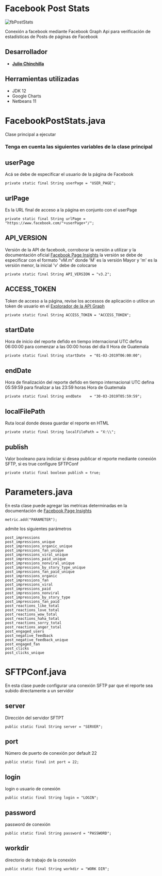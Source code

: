 # Facebook Post Stats

![fbPostStats](https://i.imgur.com/NNVEQZX.png)

Conexión a facebook mediante Facebook Graph Api para verificación de estadísticas de Posts de páginas de Facebook

## Desarrollador
* [**Julio Chinchilla**](https://www.linkedin.com/in/juliofchv)

## Herramientas utilizadas
* JDK 12
* Google Charts
* Netbeans 11

# FacebookPostStats.java
Clase principal a ejecutar

### Tenga en cuenta las siguientes variables de la clase principal

## userPage
Acá se debe de especificar el usuario de la página de Facebook
```
private static final String userPage = "USER_PAGE";
```

## urlPage
Es la URL final de acceso a la página en conjunto con el userPage
```
private static final String urlPage = "https://www.facebook.com/"+userPage+"/";
```
     
## API_VERSION
Versión de la API de facebook, corroborar la versión a utilizar y la documentación oficial [Facebook Page Insights](https://developers.facebook.com/docs/graph-api/reference/insights) la versión se debe de especificar con el formato "vM.m" donde 'M' es la versión Mayor y 'm' es la versión menor, la inicial 'v' debe de colocarse
```
private static final String API_VERSION = "v3.2";    
```

## ACCESS_TOKEN
Token de acceso a la página, revise los accessos de aplicación o utilice un token de usuario en el [Explorador de la API Graph](https://developers.facebook.com/tools/explorer/)
```
private static final String ACCESS_TOKEN = "ACCESS_TOKEN";
```

## startDate
Hora de inicio del reporte defido en tiempo internacional UTC
defina 06:00:00 para comenzar a las 00:00 horas del día II Hora de Guatemala
```
private static final String startDate  = "01-03-2019T06:00:00";
```

## endDate
Hora de finalización del reporte defido en tiempo internacional UTC
defina 05:59:59 para finalizar a las 23:59 horas Hora de Guatemala
```
private static final String endDate    = "30-03-2019T05:59:59";
```

## localFilePath
Ruta local donde desea guardar el reporte en HTML
```
private static final String localFilePath = "X:\\";
```
     
## publish
Valor booleano para indiciar si desea publicar el reporte mediante conexión SFTP, si es true configure SFTPConf
```
private static final boolean publish = true;
```

# Parameters.java
En esta clase puede agregar las metricas determinadas en la documentación de [Facebook Page Insights](https://developers.facebook.com/docs/graph-api/reference/insights)
```
metric.add("PARAMETER");
```
admite los siguientes parámetros
```
post_impressions
post_impressions_unique
post_impressions_organic_unique
post_impressions_fan_unique
post_impressions_viral_unique
post_impressions_paid_unique
post_impressions_nonviral_unique
post_impressions_by_story_type_unique
post_impressions_fan_paid_unique
post_impressions_organic
post_impressions_fan
post_impressions_viral
post_impressions_paid
post_impressions_nonviral
post_impressions_by_story_type
post_impressions_fan_paid
post_reactions_like_total
post_reactions_love_total
post_reactions_wow_total
post_reactions_haha_total
post_reactions_sorry_total
post_reactions_anger_total
post_engaged_users
post_negative_feedback
post_negative_feedback_unique
post_engaged_fan
post_clicks
post_clicks_unique
```

# SFTPConf.java
En esta clase puede configurar una conexión SFTP par que el reporte sea subido directamente a un servidor

## server
Dirección del servidor SFTPT
```
public static final String server = "SERVER";
```

## port
Número de puerto de conexión por default 22
```
public static final int port = 22;
```

## login
login o usuario de conexión
```
public static final String login = "LOGIN";
```

## password
password de conexión
```
public static final String password = "PASSWORD";
```

## workdir
directorio de trabajo de la conexión
```
public static final String workdir = "WORK DIR"; 
```
